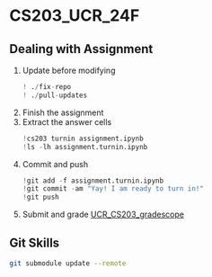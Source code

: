 # CS203_UCR_24F
## Dealing with Assignment
1. Update before modifying
    ```python
    ! ./fix-repo
    ! ./pull-updates
    ```
2. Finish the assignment
3. Extract the answer cells
    ```python
    !cs203 turnin assignment.ipynb
    !ls -lh assignment.turnin.ipynb
    ```
4. Commit and push
    ```python
    !git add -f assignment.turnin.ipynb
    !git commit -am "Yay! I am ready to turn in!"
    !git push
    ```
5. Submit and grade
  [UCR_CS203_gradescope](https://www.gradescope.com/courses/863120)
## Git Skills
```bash
git submodule update --remote
```

